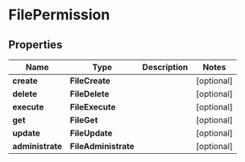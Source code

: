

# FilePermission


## Properties

| Name | Type | Description | Notes |
|------------ | ------------- | ------------- | -------------|
|**create** | **FileCreate** |  |  [optional] |
|**delete** | **FileDelete** |  |  [optional] |
|**execute** | **FileExecute** |  |  [optional] |
|**get** | **FileGet** |  |  [optional] |
|**update** | **FileUpdate** |  |  [optional] |
|**administrate** | **FileAdministrate** |  |  [optional] |




